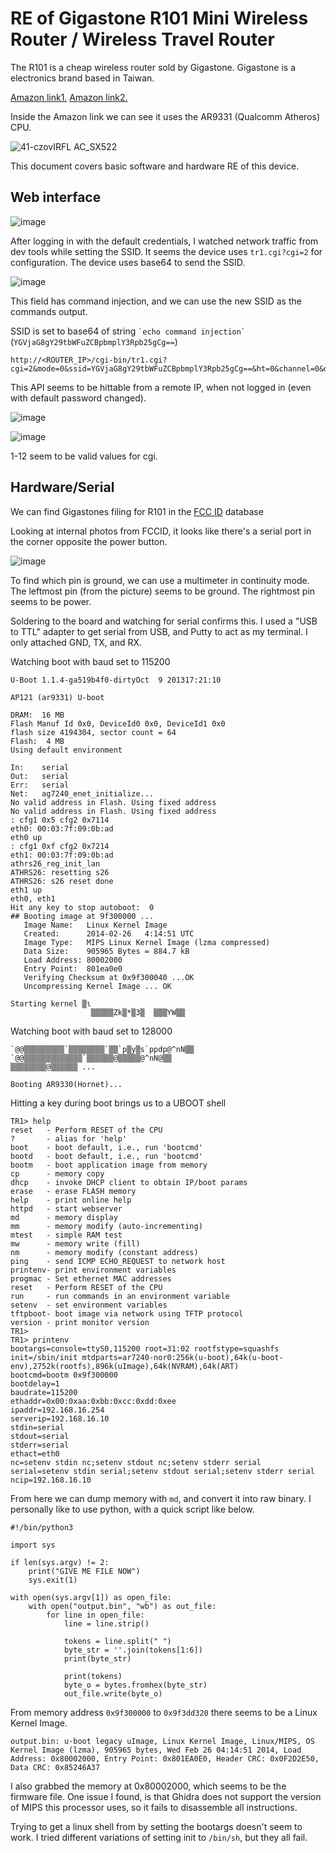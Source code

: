 # RE of Gigastone R101 Mini Wireless Router / Wireless Travel Router

The R101 is a cheap wireless router sold by Gigastone.
Gigastone is a electronics brand based in Taiwan.

[Amazon link1.](https://www.amazon.com/Gigastone-GS-TR1-R-Wireless-Travel-Router/dp/B01DR04V90)
[Amazon link2.](https://www.amazon.com/Gigastone-TR1-Wireless-Extension-Processor/dp/B0BVTYYDQH/)

Inside the Amazon link we can see it uses the AR9331 (Qualcomm Atheros) CPU.

![41-czovIRFL _AC_SX522_](https://github.com/skyler-ferrante/Gigastone-RE/assets/24577503/36e0f064-4b5e-4bf8-bdb5-3b70db17efa8)

This document covers basic software and hardware RE of this device.

## Web interface

![image](https://github.com/skyler-ferrante/Gigastone-RE/assets/24577503/50eb9472-1273-40b5-8456-528c9d6099e8)


After logging in with the default credentials, I watched network traffic from dev tools while setting the SSID.
It seems the device uses `tr1.cgi?cgi=2` for configuration.
The device uses base64 to send the SSID.

![image](https://github.com/skyler-ferrante/Gigastone-RE/assets/24577503/4b1597ec-1484-4e59-98e0-f050da488c68)

This field has command injection, and we can use the new SSID as the commands output.

SSID is set to base64 of string `` `echo command injection` `` (`YGVjaG8gY29tbWFuZCBpbmplY3Rpb25gCg==`)
```
http://<ROUTER_IP>/cgi-bin/tr1.cgi?cgi=2&mode=0&ssid=YGVjaG8gY29tbWFuZCBpbmplY3Rpb25gCg==&ht=0&channel=0&dhcp=50&static=0&ip=0.0.0.0&subnet=0.0.0.0&gw=0.0.0.0&pppmode=0&pppusr=bnVsbA==&ppppwd=bnVsbA==&pwd=
```

This API seems to be hittable from a remote IP, when not logged in (even with default password changed).

![image](https://github.com/skyler-ferrante/Gigastone-RE/assets/24577503/4346f60e-8f03-4636-a46f-ae87b2d0490c)

![image](https://github.com/skyler-ferrante/Gigastone-RE/assets/24577503/b886fa58-2fd6-488c-8a4e-b212a7ff1b4d)

1-12 seem to be valid values for cgi. 

## Hardware/Serial

We can find Gigastones filing for R101 in the [FCC ID](https://fccid.io/PLE-TRR1011) database

Looking at internal photos from FCCID, it looks like there's a serial port in the corner opposite the power button.

![image](https://github.com/skyler-ferrante/Gigastone-RE/assets/24577503/433ee296-e97e-460f-9b0a-e1deccdd58d3)

To find which pin is ground, we can use a multimeter in continuity mode.
The leftmost pin (from the picture) seems to be ground.
The rightmost pin seems to be power.

Soldering to the board and watching for serial confirms this.
I used a "USB to TTL" adapter to get serial from USB, and Putty to act as my terminal.
I only attached GND, TX, and RX.

Watching boot with baud set to 115200
```
U-Boot 1.1.4-ga519b4f0-dirtyOct  9 201317:21:10

AP121 (ar9331) U-boot

DRAM:  16 MB
Flash Manuf Id 0x0, DeviceId0 0x0, DeviceId1 0x0
flash size 4194304, sector count = 64
Flash:  4 MB
Using default environment

In:    serial
Out:   serial
Err:   serial
Net:   ag7240_enet_initialize...
No valid address in Flash. Using fixed address
No valid address in Flash. Using fixed address
: cfg1 0x5 cfg2 0x7114
eth0: 00:03:7f:09:0b:ad
eth0 up
: cfg1 0xf cfg2 0x7214
eth1: 00:03:7f:09:0b:ad
athrs26_reg_init_lan
ATHRS26: resetting s26
ATHRS26: s26 reset done
eth1 up
eth0, eth1
Hit any key to stop autoboot:  0
## Booting image at 9f300000 ...
   Image Name:   Linux Kernel Image
   Created:      2014-02-26   4:14:51 UTC
   Image Type:   MIPS Linux Kernel Image (lzma compressed)
   Data Size:    905965 Bytes = 884.7 kB
   Load Address: 80002000
   Entry Point:  801ea0e0
   Verifying Checksum at 0x9f300040 ...OK
   Uncompressing Kernel Image ... OK

Starting kernel ▒ɩ
                  ▒▒▒▒▒Zk▒*▒3▒  ▒▒▒YW▒▒
```

Watching boot with baud set to 128000
```
`@@▒▒▒▒▒▒▒▒▒`▒▒▒▒▒▒▒▒`▒▒`p▒y▒s`ppdp@^nN▒▒
`@@▒▒▒▒▒▒▒▒▒▒▒▒▒`▒▒▒▒▒▒@▒▒▒▒▒@^nN@▒▒
▒▒▒▒▒▒▒▒@▒▒▒▒▒▒ ...

Booting AR9330(Hornet)...
```

Hitting a key during boot brings us to a UBOOT shell
```
TR1> help
reset   - Perform RESET of the CPU
?       - alias for 'help'
boot    - boot default, i.e., run 'bootcmd'
bootd   - boot default, i.e., run 'bootcmd'
bootm   - boot application image from memory
cp      - memory copy
dhcp    - invoke DHCP client to obtain IP/boot params
erase   - erase FLASH memory
help    - print online help
httpd   - start webserver
md      - memory display
mm      - memory modify (auto-incrementing)
mtest   - simple RAM test
mw      - memory write (fill)
nm      - memory modify (constant address)
ping    - send ICMP ECHO_REQUEST to network host
printenv- print environment variables
progmac - Set ethernet MAC addresses
reset   - Perform RESET of the CPU
run     - run commands in an environment variable
setenv  - set environment variables
tftpboot- boot image via network using TFTP protocol
version - print monitor version
TR1>
TR1> printenv
bootargs=console=ttyS0,115200 root=31:02 rootfstype=squashfs init=/sbin/init mtdparts=ar7240-nor0:256k(u-boot),64k(u-boot-env),2752k(rootfs),896k(uImage),64k(NVRAM),64k(ART)
bootcmd=bootm 0x9f300000
bootdelay=1
baudrate=115200
ethaddr=0x00:0xaa:0xbb:0xcc:0xdd:0xee
ipaddr=192.168.16.254
serverip=192.168.16.10
stdin=serial
stdout=serial
stderr=serial
ethact=eth0
nc=setenv stdin nc;setenv stdout nc;setenv stderr serial
serial=setenv stdin serial;setenv stdout serial;setenv stderr serial
ncip=192.168.16.10
```

From here we can dump memory with `md`, and convert it into raw binary. I personally like to use python, with a quick script like below.
```
#!/bin/python3

import sys

if len(sys.argv) != 2:
    print("GIVE ME FILE NOW")
    sys.exit(1)

with open(sys.argv[1]) as open_file:
    with open("output.bin", "wb") as out_file:
        for line in open_file:
            line = line.strip()

            tokens = line.split(" ")
            byte_str = ''.join(tokens[1:6])
            print(byte_str)

            print(tokens)
            byte_o = bytes.fromhex(byte_str)
            out_file.write(byte_o)
```

From memory address `0x9f300000` to `0x9f3dd320` there seems to be a Linux Kernel Image.
```
output.bin: u-boot legacy uImage, Linux Kernel Image, Linux/MIPS, OS Kernel Image (lzma), 905965 bytes, Wed Feb 26 04:14:51 2014, Load Address: 0x80002000, Entry Point: 0x801EA0E0, Header CRC: 0x0F2D2E50, Data CRC: 0x85246A37
```

I also grabbed the memory at 0x80002000, which seems to be the firmware file.
One issue I found, is that Ghidra does not support the version of MIPS this processor uses, so it fails to disassemble all instructions.

Trying to get a linux shell from by setting the bootargs doesn't seem to work.
I tried different variations of setting init to `/bin/sh`, but they all fail.
